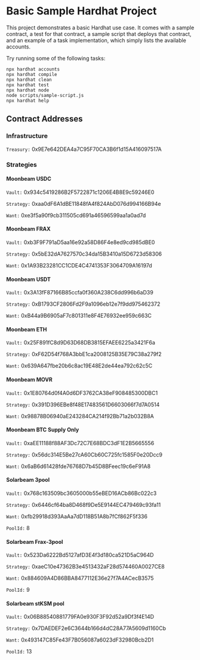 # Basic Sample Hardhat Project

This project demonstrates a basic Hardhat use case. It comes with a sample contract, a test for that contract, a sample script that deploys that contract, and an example of a task implementation, which simply lists the available accounts.

Try running some of the following tasks:

```shell
npx hardhat accounts
npx hardhat compile
npx hardhat clean
npx hardhat test
npx hardhat node
node scripts/sample-script.js
npx hardhat help
```

## Contract Addresses

### Infrastructure

`Treasury:` 0x9E7e642DEA4a7C95F70CA3B6f1d15A416097517A


### Strategies

#### Moonbeam USDC

`Vault:` 0x934c5419286B2F5722871c1206E4B8E9c59246E0

`Strategy:` 0xaa0dF6A1dBE11848fA4f824AbD076d994166B94e

`Want:` 0xe3f5a90f9cb311505cd691a46596599aa1a0ad7d

#### Moonbeam FRAX

`Vault:` 0xb3F9F791aD5aa16e92a58D86F4e8ed9cd985dBE0

`Strategy:` 0x5bE32dA7627570c34da15B3410a15D6723d58306

`Want:` 0x1A93B23281CC1CDE4C4741353F3064709A16197d

#### Moonbeam USDT

`Vault:` 0x3A13fF87166B85ccfa0f360A238C6dd996b6aD39

`Strategy:` 0xB1793CF2806Fd2F9a1096eb12e7f9dd975462372

`Want:` 0xB44a9B6905aF7c801311e8F4E76932ee959c663C

#### Moonbeam ETH

`Vault:` 0x25F891fC8d9D63D68DB3815EFAEE6225a3421F6a

`Strategy:` 0xF62D54f768A3bbE1ca2008125B35E79C38a279f2

`Want:` 0x639A647fbe20b6c8ac19E48E2de44ea792c62c5C

#### Moonbeam MOVR

`Vault:` 0x1E80764d0f4A0d6DF3762CA38eF908485300DBC1

`Strategy:` 0x391D396EBe8f48E17483561D6603066f7d7A0514

`Want:` 0x98878B06940aE243284CA214f92Bb71a2b032B8A

#### Moonbeam BTC Supply Only

`Vault:` 0xaEE11188f88AF3Dc72C7E68BDC3dF1E2B5665556

`Strategy:` 0x56dc314E5Be27cA60Cb60C725fc1585F0e20Dcc9

`Want:` 0x6aB6d61428fde76768D7b45D8BFeec19c6eF91A8

#### Solarbeam 3pool

`Vault:` 0x768c163509bc3605000b55eBED16ACb86Bc022c3

`Strategy:` 0x6446cf64ba8D468f9De5E9144EC479469c93fa11

`Want:` 0xfb29918d393AaAa7dD118B51A8b7fCf862F5f336

`PoolId:` 8

#### Solarbeam Frax-3pool

`Vault:` 0x523Da6222Bd5127afD3E4f3d180ca521D5aC964D

`Strategy:` 0xaeC10e47362B3e4513432aF28d574460A0027CE8

`Want:` 0x884609A4D86BBA8477112E36e27f7A4ACecB3575

`PoolId:` 9

#### Solarbeam stKSM pool

`Vault:` 0x06B88540881779FA0e930F3F92d52a9Df3f4E14D

`Strategy:` 0x7DAEDEF2e6C3644b166d4dC28A77A5609d1160Cb

`Want:` 0x493147C85Fe43F7B056087a6023dF32980Bcb2D1

`PoolId:` 13


